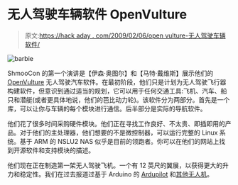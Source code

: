# 无人驾驶车辆软件 OpenVulture

> 原文:[https://hack aday . com/2009/02/06/open vulture-无人驾驶车辆软件/](https://hackaday.com/2009/02/06/openvulture-software-for-unmanned-vehicles/)

![barbie](../Images/93d4e96ab280f16d2f9e8649fedfc212.png "barbie")

ShmooCon 的第一个演讲是【伊森·奥图尔】和【马特·戴维斯】展示他们的 [OpenVulture](http://www.757labs.com/projects/openvulture/ "757 Labs - OpenVulture - Multi-Platform Hardware Automation") 无人驾驶汽车软件。在最初阶段，他们只是计划为无人驾驶飞行器构建软件，但意识到通过适当的规划，它可以用于任何交通工具:飞机、汽车、船只和潜艇(或者更具体地说，他们的芭比动力轮)。该软件分为两部分。首先是一个库，可以让你与车辆的每个模块进行通信。后半部分是实际的导航软件。

他们花了很多时间采购硬件模块。他们正在寻找工作良好、不太贵、即插即用的产品。对于他们的主处理器，他们想要的不是微控制器，可以运行完整的 Linux 系统。基于 ARM 的 NSLU2 NAS 似乎是目前的领跑者。你可以在他们的网站上找到开源软件和支持模块的描述。

他们现在正在制造第一架无人驾驶飞机。一个有 12 英尺的翼展，以获得更大的升力和稳定性。我们在过去报道过基于 Arduino 的 [Ardupilot](http://hackaday.com/2008/07/03/ardupilot-arduino-based-uav-autopilot/ "arduino based UAV autopilot  - Hack a Day") 和[其他无人机](http://hackaday.com/2007/12/27/24c3-build-your-own-uav/ "24C3 Build your own UAV  - Hack a Day")。